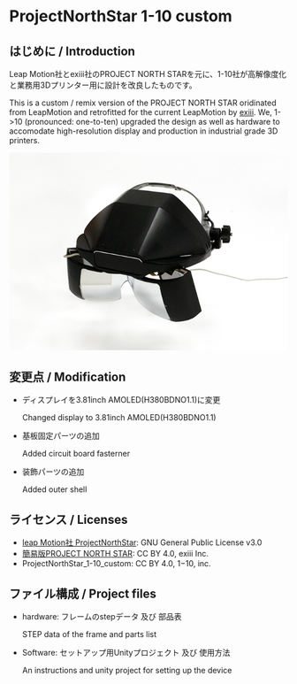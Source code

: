 # ProjectNorthStar 1-10 custom

## はじめに / Introduction
Leap Motion社とexiii社のPROJECT NORTH STARを元に、1-10社が高解像度化と業務用3Dプリンター用に設計を改良したものです。

This is a custom / remix version of the PROJECT NORTH STAR oridinated from LeapMotion and retrofitted for the current LeapMotion by [exiii](https://exiii.jp/2018/07/25/project_north_star_en/). We, 1->10 (pronounced: one-to-ten) upgraded the design as well as hardware to accomodate high-resolution display and production in industrial grade 3D printers.

![](/Hardware/imgs/ProjectNorthStar_1-10_custom.png)

## 変更点 / Modification
- ディスプレイを3.81inch AMOLED(H380BDNO1.1)に変更

  Changed display to 3.81inch AMOLED(H380BDNO1.1)
  
- 基板固定パーツの追加

  Added circuit board fasterner
  
- 装飾パーツの追加

  Added outer shell

## ライセンス / Licenses
- [leap Motion社 ProjectNorthStar](https://github.com/leapmotion/ProjectNorthStar/blob/master/LICENSE): GNU General Public License v3.0
- [簡易版PROJECT NORTH STAR](https://exiii.jp/2018/07/19/project_north_star_jp-2/): CC BY 4.0, exiii Inc.
- ProjectNorthStar_1-10_custom: CC BY 4.0, 1−10, inc.


## ファイル構成 / Project files
- hardware: フレームのstepデータ 及び 部品表

  STEP data of the frame and parts list
- Software: セットアップ用Unityプロジェクト 及び 使用方法
  
  An instructions and unity project for setting up the device
